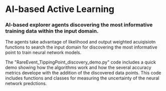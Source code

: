 # AI-based Active Learning
### AI-based explorer agents discovering the most informative training data within the input domain. 
The agents take advantage of likelihood and output weighted acuiqisiotn functions to search the input domain for discovering the most informative point to train neural network models.

The "RareEvent_TippingPoint_discovery_demo.py" code includes a quick demo showing how the algorithms work and how the several accuracy metrics develope with the addition of the discovered data points. This code includes functions and classes for measuring the uncertainty of the neural network predctions. 
